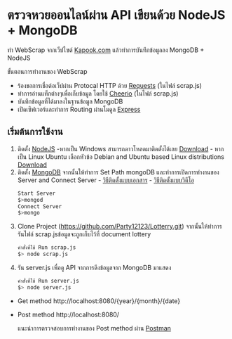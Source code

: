 # ตรวจหวยออนไลน์ผ่าน API เขียนด้วย NodeJS + MongoDB
ทำ WebScrap จากเว็ปไซต์ [Kapook.com]( http://lottery.kapook.com/history.html) แล้วทำการบันทึกข้อมูลลง MongoDB + NodeJS

ขั้นตอนการทำงานของ WebScrap
- ร้องขอการเชื่อต่อเว็ปผ่าน Protocal HTTP ด้วย [Requests](https://www.npmjs.com/package/request) (ในไฟล์ scrap.js) 
- ทำการอ่านแท็กต่างๆเพื่อเก็บข้อมูล โดยใช้ [Cheerio](https://github.com/cheeriojs/cheerio) (ในไฟล์ scrap.js)
- บันทึกข้อมูลที่ได้มาลงในฐานข้อมูล MongoDB
- เปิดเซิฟเวอร์และทำการ Routing ผ่านโมดูล [Express](https://www.npmjs.com/package/express)

## เริ่มต้นการใช้งาน
1. ติดตั้ง [NodeJS]( https://nodejs.org/en/) 
        -หากเป็น Windows สามารถดาวโหลดมาติดตั้งได้เลย [Download](https://nodejs.org/en/download/)
        - หากเป็น Linux Ubuntu เลือกหัวข้อ Debian and Ubuntu based Linux distributions [Download](https://nodejs.org/en/download/package-manager/#arch-linux)
2. ติดตั้ง [MongoDB](https://www.mongodb.com/download-center?jmp=nav) จากนั้นให้ทำการ Set Path mongoDB และทำการเปิดการทำงานของ Server  and Connect Server
            - [วิธีติดตั้งแบบเอกสาร](https://docs.mongodb.com/manual/tutorial/install-mongodb-on-windows/)
            - [วิธีติดตั้งแบบวิดีโอ](https://www.youtube.com/watch?v=IPV2Z3f-WMk)
     ```sh
    Start Server
     $>mongod
    Connect Server
    $>mongo
    ```
3. Clone Project (https://github.com/Party12123/Lotterry.git) จากนั้นให้ทำการรันไฟล์ scrap.jsข้อมูลจะถูกเก็บไว้ที่ document lottery
     ```sh
    คำสั่งที่ใช้ Run scrap.js
     $> node scrap.js
    ```
4. รัน server.js เพื่อดู API จากการดึงข้อมูลจาก MongoDB มาแสดง
     ```sh
    คำสั่งที่ใช้ Run server.js
     $> node server.js
    ```
- Get method http://localhost:8080/{year}/{month}/{date}
- Post method http://localhost:8080/

  แนะนำการตรวจสอบการทำงานของ Post method ผ่าน [Postman](https://chrome.google.com/webstore/detail/postman/fhbjgbiflinjbdggehcddcbncdddomop?hl=th)
